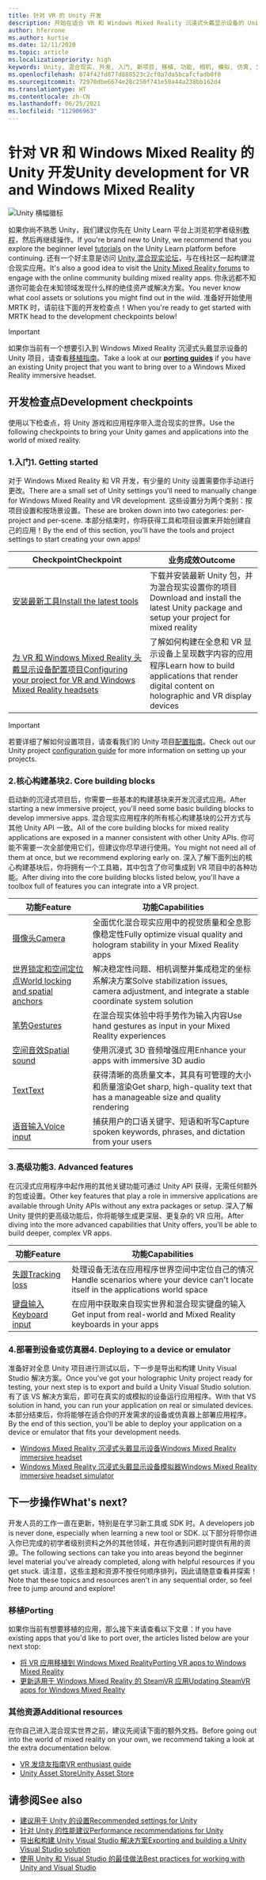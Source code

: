 ```yaml
---
title: 针对 VR 的 Unity 开发
description: 开始在适合 VR 和 Windows Mixed Reality 沉浸式头戴显示设备的 Unity 中构建混合现实应用。
author: hferrone
ms.author: kurtie
ms.date: 12/11/2020
ms.topic: article
ms.localizationpriority: high
keywords: Unity, 混合现实, 开发, 入门, 新项目, 移植, 功能, 相机, 模拟, 仿真, 文档, 混合现实头戴显示设备, windows 混合现实头戴显示设备, 虚拟现实头戴显示设备, 什么是虚拟现实, 什么是增强现实, MRTK, 混合现实工具包, 语音输入, 可定位相机, 仿真器, Azure, 教程
ms.openlocfilehash: 074f42fd077d888523c2cf0a7da5bcafcfadb0f0
ms.sourcegitcommit: 72970dbe6674e28c250f741e50a44a238bb162d4
ms.translationtype: HT
ms.contentlocale: zh-CN
ms.lasthandoff: 06/25/2021
ms.locfileid: "112906963"
---
```

# <a name="unity-development-for-vr-and-windows-mixed-reality"></a><span data-ttu-id="b23ed-104">针对 VR 和 Windows Mixed Reality 的 Unity 开发</span><span class="sxs-lookup"><span data-stu-id="b23ed-104">Unity development for VR and Windows Mixed Reality</span></span>

![Unity 横幅徽标](../images/unity_logo_banner.png)

<span data-ttu-id="b23ed-106">如果你尚不熟悉 Unity，我们建议你先在 Unity Learn 平台上浏览初学者级别[教程](https://unity3d.com/learn/tutorials)，然后再继续操作。</span><span class="sxs-lookup"><span data-stu-id="b23ed-106">If you're brand new to Unity, we recommend that you explore the beginner level [tutorials](https://unity3d.com/learn/tutorials) on the Unity Learn platform before continuing.</span></span> <span data-ttu-id="b23ed-107">还有一个好主意是访问 [Unity 混合现实论坛](https://forum.unity3d.com/forums/hololens.102/)，与在线社区一起构建混合现实应用。</span><span class="sxs-lookup"><span data-stu-id="b23ed-107">It's also a good idea to visit the [Unity Mixed Reality forums](https://forum.unity3d.com/forums/hololens.102/) to engage with the online community building mixed reality apps.</span></span> <span data-ttu-id="b23ed-108">你永远都不知道你可能会在未知领域发现什么样的绝佳资产或解决方案。</span><span class="sxs-lookup"><span data-stu-id="b23ed-108">You never know what cool assets or solutions you might find out in the wild.</span></span> <span data-ttu-id="b23ed-109">准备好开始使用 MRTK 时，请前往下面的开发检查点！</span><span class="sxs-lookup"><span data-stu-id="b23ed-109">When you're ready to get started with MRTK head to the development checkpoints below!</span></span>

> [!IMPORTANT]
> <span data-ttu-id="b23ed-110">如果你当前有一个想要引入到 Windows Mixed Reality 沉浸式头戴显示设备的 Unity 项目，请查看[移植指南](../porting-apps/porting-overview.md)。</span><span class="sxs-lookup"><span data-stu-id="b23ed-110">Take a look at our **[porting guides](../porting-apps/porting-overview.md)** if you have an existing Unity project that you want to bring over to a Windows Mixed Reality immersive headset.</span></span> 

## <a name="development-checkpoints"></a><span data-ttu-id="b23ed-111">开发检查点</span><span class="sxs-lookup"><span data-stu-id="b23ed-111">Development checkpoints</span></span>

<span data-ttu-id="b23ed-112">使用以下检查点，将 Unity 游戏和应用程序带入混合现实的世界。</span><span class="sxs-lookup"><span data-stu-id="b23ed-112">Use the following checkpoints to bring your Unity games and applications into the world of mixed reality.</span></span>

### <a name="1-getting-started"></a><span data-ttu-id="b23ed-113">1.入门</span><span class="sxs-lookup"><span data-stu-id="b23ed-113">1. Getting started</span></span>

<span data-ttu-id="b23ed-114">对于 Windows Mixed Reality 和 VR 开发，有少量的 Unity 设置需要你手动进行更改。</span><span class="sxs-lookup"><span data-stu-id="b23ed-114">There are a small set of Unity settings you'll need to manually change for Windows Mixed Reality and VR development.</span></span> <span data-ttu-id="b23ed-115">这些设置分为两个类别：按项目设置和按场景设置。</span><span class="sxs-lookup"><span data-stu-id="b23ed-115">These are broken down into two categories: per-project and per-scene.</span></span> <span data-ttu-id="b23ed-116">本部分结束时，你将获得工具和项目设置来开始创建自己的应用！</span><span class="sxs-lookup"><span data-stu-id="b23ed-116">By the end of this section, you'll have the tools and project settings to start creating your own apps!</span></span>

|  <span data-ttu-id="b23ed-117">Checkpoint</span><span class="sxs-lookup"><span data-stu-id="b23ed-117">Checkpoint</span></span>  |  <span data-ttu-id="b23ed-118">业务成效</span><span class="sxs-lookup"><span data-stu-id="b23ed-118">Outcome</span></span>  |
| --- | --- |
| [<span data-ttu-id="b23ed-119">安装最新工具</span><span class="sxs-lookup"><span data-stu-id="b23ed-119">Install the latest tools</span></span>](../install-the-tools.md) | <span data-ttu-id="b23ed-120">下载并安装最新 Unity 包，并为混合现实设置你的项目</span><span class="sxs-lookup"><span data-stu-id="b23ed-120">Download and install the latest Unity package and setup your project for mixed reality</span></span> |
| [<span data-ttu-id="b23ed-121">为 VR 和 Windows Mixed Reality 头戴显示设备配置项目</span><span class="sxs-lookup"><span data-stu-id="b23ed-121">Configuring your project for VR and Windows Mixed Reality headsets</span></span>](./xr-project-setup.md?tabs=openxr) | <span data-ttu-id="b23ed-122">了解如何构建在全息和 VR 显示设备上呈现数字内容的应用程序</span><span class="sxs-lookup"><span data-stu-id="b23ed-122">Learn how to build applications that render digital content on holographic and VR display devices</span></span> |

> [!IMPORTANT]
> <span data-ttu-id="b23ed-123">若要详细了解如何设置项目，请查看我们的 Unity 项目[配置指南](choosing-unity-version.md)。</span><span class="sxs-lookup"><span data-stu-id="b23ed-123">Check out our Unity project [configuration guide](choosing-unity-version.md) for more information on setting up your projects.</span></span>

### <a name="2-core-building-blocks"></a><span data-ttu-id="b23ed-124">2.核心构建基块</span><span class="sxs-lookup"><span data-stu-id="b23ed-124">2. Core building blocks</span></span>

<span data-ttu-id="b23ed-125">启动新的沉浸式项目后，你需要一些基本的构建基块来开发沉浸式应用。</span><span class="sxs-lookup"><span data-stu-id="b23ed-125">After starting a new immersive project, you'll need some basic building blocks to develop immersive apps.</span></span> <span data-ttu-id="b23ed-126">混合现实应用程序的所有核心构建基块的公开方式与其他 Unity API 一致。</span><span class="sxs-lookup"><span data-stu-id="b23ed-126">All of the core building blocks for mixed reality applications are exposed in a manner consistent with other Unity APIs.</span></span> <span data-ttu-id="b23ed-127">你可能不需要一次全部使用它们，但建议你尽早进行使用。</span><span class="sxs-lookup"><span data-stu-id="b23ed-127">You might not need all of them at once, but we recommend exploring early on.</span></span> <span data-ttu-id="b23ed-128">深入了解下面列出的核心构建基块后，你将拥有一个工具箱，其中包含了你可集成到 VR 项目中的各种功能。</span><span class="sxs-lookup"><span data-stu-id="b23ed-128">After diving into the core building blocks listed below, you'll have a toolbox full of features you can integrate into a VR project.</span></span>

|  <span data-ttu-id="b23ed-129">功能</span><span class="sxs-lookup"><span data-stu-id="b23ed-129">Feature</span></span>  |  <span data-ttu-id="b23ed-130">功能</span><span class="sxs-lookup"><span data-stu-id="b23ed-130">Capabilities</span></span>  |
| --- | --- |
| [<span data-ttu-id="b23ed-131">摄像头</span><span class="sxs-lookup"><span data-stu-id="b23ed-131">Camera</span></span>](../unity/camera-in-unity.md) | <span data-ttu-id="b23ed-132">全面优化混合现实应用中的视觉质量和全息影像稳定性</span><span class="sxs-lookup"><span data-stu-id="b23ed-132">Fully optimize visual quality and hologram stability in your Mixed Reality apps</span></span> |
| [<span data-ttu-id="b23ed-133">世界锁定和空间定位点</span><span class="sxs-lookup"><span data-stu-id="b23ed-133">World locking and spatial anchors</span></span>](spatial-anchors-in-unity.md) | <span data-ttu-id="b23ed-134">解决稳定性问题、相机调整并集成稳定的坐标系解决方案</span><span class="sxs-lookup"><span data-stu-id="b23ed-134">Solve stabilization issues, camera adjustment, and integrate a stable coordinate system solution</span></span> || [<span data-ttu-id="b23ed-135">运动控制器</span><span class="sxs-lookup"><span data-stu-id="b23ed-135">Motion controllers</span></span>](../unity/motion-controllers-in-unity.md) | <span data-ttu-id="b23ed-136">向混合现实应用添加空间操作</span><span class="sxs-lookup"><span data-stu-id="b23ed-136">Add spatial actions to your Mixed Reality apps</span></span> |
| [<span data-ttu-id="b23ed-137">笔势</span><span class="sxs-lookup"><span data-stu-id="b23ed-137">Gestures</span></span>](../unity/gestures-in-unity.md) | <span data-ttu-id="b23ed-138">在混合现实体验中将手势作为输入内容</span><span class="sxs-lookup"><span data-stu-id="b23ed-138">Use hand gestures as input in your Mixed Reality experiences</span></span> |
| [<span data-ttu-id="b23ed-139">空间音效</span><span class="sxs-lookup"><span data-stu-id="b23ed-139">Spatial sound</span></span>](../unity/spatial-sound-in-unity.md) | <span data-ttu-id="b23ed-140">使用沉浸式 3D 音频增强应用</span><span class="sxs-lookup"><span data-stu-id="b23ed-140">Enhance your apps with immersive 3D audio</span></span> |
| [<span data-ttu-id="b23ed-141">Text</span><span class="sxs-lookup"><span data-stu-id="b23ed-141">Text</span></span>](../unity/text-in-unity.md) | <span data-ttu-id="b23ed-142">获得清晰的高质量文本，其具有可管理的大小和质量渲染</span><span class="sxs-lookup"><span data-stu-id="b23ed-142">Get sharp, high-quality text that has a manageable size and quality rendering</span></span> |
| [<span data-ttu-id="b23ed-143">语音输入</span><span class="sxs-lookup"><span data-stu-id="b23ed-143">Voice input</span></span>](../unity/voice-input-in-unity.md) | <span data-ttu-id="b23ed-144">捕获用户的口语关键字、短语和听写</span><span class="sxs-lookup"><span data-stu-id="b23ed-144">Capture spoken keywords, phrases, and dictation from your users</span></span>|

### <a name="3-advanced-features"></a><span data-ttu-id="b23ed-145">3.高级功能</span><span class="sxs-lookup"><span data-stu-id="b23ed-145">3. Advanced features</span></span>

<span data-ttu-id="b23ed-146">在沉浸式应用程序中起作用的其他关键功能可通过 Unity API 获得，无需任何额外的包或设置。</span><span class="sxs-lookup"><span data-stu-id="b23ed-146">Other key features that play a role in immersive applications are available through Unity APIs without any extra packages or setup.</span></span> <span data-ttu-id="b23ed-147">深入了解 Unity 提供的更高级功能后，你将能够生成更深层、更复杂的 VR 应用。</span><span class="sxs-lookup"><span data-stu-id="b23ed-147">After diving into the more advanced capabilities that Unity offers, you'll be able to build deeper, complex VR apps.</span></span>

|  <span data-ttu-id="b23ed-148">功能</span><span class="sxs-lookup"><span data-stu-id="b23ed-148">Feature</span></span>  |  <span data-ttu-id="b23ed-149">功能</span><span class="sxs-lookup"><span data-stu-id="b23ed-149">Capabilities</span></span>  |
| --- | --- |
| [<span data-ttu-id="b23ed-150">失跟</span><span class="sxs-lookup"><span data-stu-id="b23ed-150">Tracking loss</span></span>](tracking-loss-in-unity.md) | <span data-ttu-id="b23ed-151">处理设备无法在应用程序世界空间中定位自己的情况</span><span class="sxs-lookup"><span data-stu-id="b23ed-151">Handle scenarios where your device can't locate itself in the applications world space</span></span> |
| [<span data-ttu-id="b23ed-152">键盘输入</span><span class="sxs-lookup"><span data-stu-id="b23ed-152">Keyboard input</span></span>](keyboard-input-in-unity.md) | <span data-ttu-id="b23ed-153">在应用中获取来自现实世界和混合现实键盘的输入</span><span class="sxs-lookup"><span data-stu-id="b23ed-153">Get input from real-world and Mixed Reality keyboards in your apps</span></span> |

### <a name="4-deploying-to-a-device-or-emulator"></a><span data-ttu-id="b23ed-154">4.部署到设备或仿真器</span><span class="sxs-lookup"><span data-stu-id="b23ed-154">4. Deploying to a device or emulator</span></span>

<span data-ttu-id="b23ed-155">准备好对全息 Unity 项目进行测试以后，下一步是导出和构建 Unity Visual Studio 解决方案。</span><span class="sxs-lookup"><span data-stu-id="b23ed-155">Once you've got your holographic Unity project ready for testing, your next step is to export and build a Unity Visual Studio solution.</span></span> <span data-ttu-id="b23ed-156">有了该 VS 解决方案后，即可在真实的或模拟的设备运行应用程序。</span><span class="sxs-lookup"><span data-stu-id="b23ed-156">With that VS solution in hand, you can run your application on real or simulated devices.</span></span> <span data-ttu-id="b23ed-157">本部分结束后，你将能够在适合你的开发需求的设备或仿真器上部署应用程序。</span><span class="sxs-lookup"><span data-stu-id="b23ed-157">By the end of this section, you'll be able to deploy your application on a device or emulator that fits your development needs.</span></span>

* [<span data-ttu-id="b23ed-158">Windows Mixed Reality 沉浸式头戴显示设备</span><span class="sxs-lookup"><span data-stu-id="b23ed-158">Windows Mixed Reality immersive headset</span></span>](../platform-capabilities-and-apis/using-visual-studio.md)
* [<span data-ttu-id="b23ed-159">Windows Mixed Reality 沉浸式头戴显示设备模拟器</span><span class="sxs-lookup"><span data-stu-id="b23ed-159">Windows Mixed Reality immersive headset simulator</span></span>](../platform-capabilities-and-apis/using-the-windows-mixed-reality-simulator.md)

## <a name="whats-next"></a><span data-ttu-id="b23ed-160">下一步操作</span><span class="sxs-lookup"><span data-stu-id="b23ed-160">What's next?</span></span>

<span data-ttu-id="b23ed-161">开发人员的工作一直在更新，特别是在学习新工具或 SDK 时。</span><span class="sxs-lookup"><span data-stu-id="b23ed-161">A developers job is never done, especially when learning a new tool or SDK.</span></span> <span data-ttu-id="b23ed-162">以下部分将带你进入你已完成的初学者级别资料之外的其他领域，并在你遇到问题时提供有用的资源。</span><span class="sxs-lookup"><span data-stu-id="b23ed-162">The following sections can take you into areas beyond the beginner level material you've already completed, along with helpful resources if you get stuck.</span></span> <span data-ttu-id="b23ed-163">请注意，这些主题和资源不按任何顺序排列，因此请随意查看并探索！</span><span class="sxs-lookup"><span data-stu-id="b23ed-163">Note that these topics and resources aren't in any sequential order, so feel free to jump around and explore!</span></span>

### <a name="porting"></a><span data-ttu-id="b23ed-164">移植</span><span class="sxs-lookup"><span data-stu-id="b23ed-164">Porting</span></span>

<span data-ttu-id="b23ed-165">如果你当前有想要移植的应用，那么接下来请查看以下文章：</span><span class="sxs-lookup"><span data-stu-id="b23ed-165">If you have existing apps that you'd like to port over, the articles listed below are your next stop:</span></span>

* [<span data-ttu-id="b23ed-166">将 VR 应用移植到 Windows Mixed Reality</span><span class="sxs-lookup"><span data-stu-id="b23ed-166">Porting VR apps to Windows Mixed Reality</span></span>](../porting-apps/porting-guides.md?tabs=project)
* [<span data-ttu-id="b23ed-167">更新适用于 Windows Mixed Reality 的 SteamVR 应用</span><span class="sxs-lookup"><span data-stu-id="b23ed-167">Updating SteamVR apps for Windows Mixed Reality</span></span>](../porting-apps/updating-your-steamvr-application-for-windows-mixed-reality.md)

### <a name="additional-resources"></a><span data-ttu-id="b23ed-168">其他资源</span><span class="sxs-lookup"><span data-stu-id="b23ed-168">Additional resources</span></span>

<span data-ttu-id="b23ed-169">在你自己进入混合现实世界之前，建议先阅读下面的额外文档。</span><span class="sxs-lookup"><span data-stu-id="b23ed-169">Before going out into the world of mixed reality on your own, we recommend taking a look at the extra documentation below.</span></span> 

* [<span data-ttu-id="b23ed-170">VR 发烧友指南</span><span class="sxs-lookup"><span data-stu-id="b23ed-170">VR enthusiast guide</span></span>](/windows/mixed-reality/enthusiast-guide/vr-journey)
* [<span data-ttu-id="b23ed-171">Unity Asset Store</span><span class="sxs-lookup"><span data-stu-id="b23ed-171">Unity Asset Store</span></span>](https://assetstore.unity.com)

## <a name="see-also"></a><span data-ttu-id="b23ed-172">请参阅</span><span class="sxs-lookup"><span data-stu-id="b23ed-172">See also</span></span> 

* [<span data-ttu-id="b23ed-173">建议用于 Unity 的设置</span><span class="sxs-lookup"><span data-stu-id="b23ed-173">Recommended settings for Unity</span></span>](recommended-settings-for-unity.md)
* [<span data-ttu-id="b23ed-174">针对 Unity 的性能建议</span><span class="sxs-lookup"><span data-stu-id="b23ed-174">Performance recommendations for Unity</span></span>](performance-recommendations-for-unity.md)
* [<span data-ttu-id="b23ed-175">导出和构建 Unity Visual Studio 解决方案</span><span class="sxs-lookup"><span data-stu-id="b23ed-175">Exporting and building a Unity Visual Studio solution</span></span>](exporting-and-building-a-unity-visual-studio-solution.md)
* [<span data-ttu-id="b23ed-176">使用 Unity 和 Visual Studio 的最佳做法</span><span class="sxs-lookup"><span data-stu-id="b23ed-176">Best practices for working with Unity and Visual Studio</span></span>](best-practices-for-working-with-unity-and-visual-studio.md)